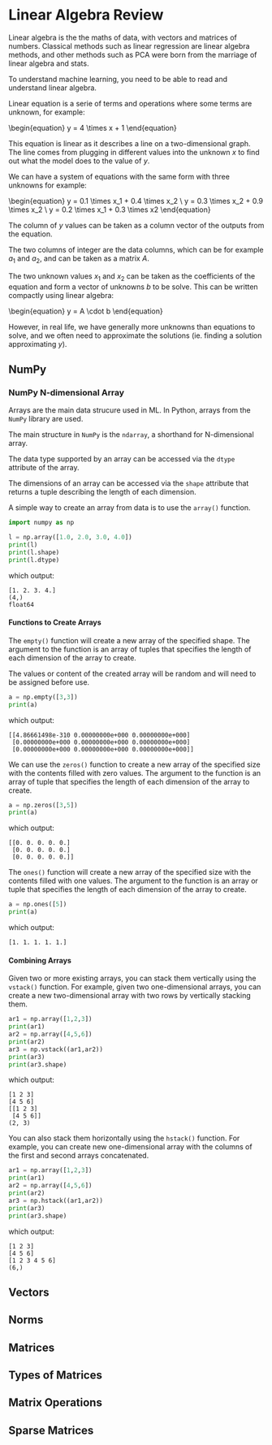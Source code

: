 # Linear Algebra Review

Linear algebra is the the maths of data, with vectors and matrices of numbers. Classical methods such as linear regression are linear algebra methods, and other methods such as PCA were born from the marriage of linear algebra and stats.

To understand machine learning, you need to be able to read and understand linear algebra.

Linear equation is a serie of terms and operations where some terms are unknown, for example:

\begin{equation}
y = 4 \times x + 1
\end{equation}

This equation is linear as it describes a line on a two-dimensional graph. The line comes from plugging in different values into the unknown $x$ to find out what the model does to the value of $y$.

We can have a system of equations with the same form with three unknowns for example:

\begin{equation}
y = 0.1 \times x_1 + 0.4 \times x_2 \\
y = 0.3 \times x_2 + 0.9 \times x_2 \\
y = 0.2 \times x_1 + 0.3 \times x2
\end{equation}

The column of $y$ values can be taken as a column vector of the outputs from the equation.

The two columns of integer are the data columns, which can be for example $a_1$ and $a_2$, and can be taken as a matrix $A$.

The two unknown values $x_1$ and $x_2$ can be taken as the coefficients of the equation and form a vector of unknowns $b$ to be solve. This can be written compactly using linear algebra:

\begin{equation}
y = A \cdot b
\end{equation}

However, in real life, we have generally more unknowns than equations to solve, and we often need to approximate the solutions (ie. finding a solution approximating $y$).

## NumPy

### NumPy N-dimensional Array

Arrays are the main data strucure used in ML. In Python, arrays from the `NumPy` library are used. 

The main structure in `NumPy` is the `ndarray`, a shorthand for N-dimensional array. 

The data type supported by an array can be accessed via the `dtype` attribute of the array. 

The dimensions of an array can be accessed via the `shape` attribute that returns a tuple describing the length of each dimension. 

A simple way to create an array from data is to use the `array()` function.

```Python
import numpy as np

l = np.array([1.0, 2.0, 3.0, 4.0])
print(l)
print(l.shape)
print(l.dtype)
```

which output:
```
[1. 2. 3. 4.]
(4,)
float64
```

#### Functions to Create Arrays

The `empty()` function will create a new array of the specified shape. The argument to the function is an array of tuples that specifies the length of each dimension of the array to create.

The values or content of the created array will be random and will need to be assigned before use. 

```Python
a = np.empty([3,3])
print(a)
```
which output:
```
[[4.86661498e-310 0.00000000e+000 0.00000000e+000]
 [0.00000000e+000 0.00000000e+000 0.00000000e+000]
 [0.00000000e+000 0.00000000e+000 0.00000000e+000]]
```

We can use the `zeros()` function to create a new array of the specified size with the contents filled with zero values. The argument to the function is an array of tuple that specifies the length of each dimension of the array to create.

```Python
a = np.zeros([3,5])
print(a)
```
which output:
```
[[0. 0. 0. 0. 0.]
 [0. 0. 0. 0. 0.]
 [0. 0. 0. 0. 0.]]
```

The `ones()` function will create a new array of the specified size with the contents filled with one values. The argument to the function is an array or tuple that specifies the length of each dimension of the array to create. 

```Python
a = np.ones([5])
print(a)
```
which output:
```
[1. 1. 1. 1. 1.]
```

#### Combining Arrays

Given two or more existing arrays, you can stack them vertically using the `vstack()` function. For example, given two one-dimensional arrays, you can create a new two-dimensional array with two rows by vertically stacking them.

```Python
ar1 = np.array([1,2,3])
print(ar1)
ar2 = np.array([4,5,6])
print(ar2)
ar3 = np.vstack((ar1,ar2))
print(ar3)
print(ar3.shape)
```
which output:
```
[1 2 3]
[4 5 6]
[[1 2 3]
 [4 5 6]]
(2, 3)
```

You can also stack them horizontally using the `hstack()` function. For example, you can create new one-dimensional array with the columns of the first and second arrays concatenated.

```Python
ar1 = np.array([1,2,3])
print(ar1)
ar2 = np.array([4,5,6])
print(ar2)
ar3 = np.hstack((ar1,ar2))
print(ar3)
print(ar3.shape)
```
which output:
```
[1 2 3]
[4 5 6]
[1 2 3 4 5 6]
(6,)
```

## Vectors

## Norms

## Matrices

## Types of Matrices

## Matrix Operations

## Sparse Matrices


